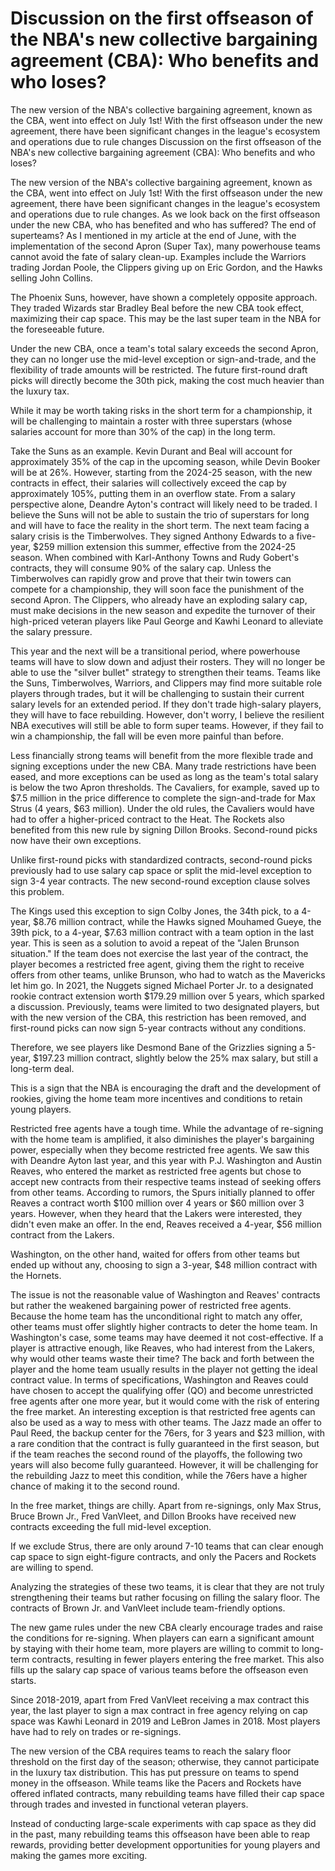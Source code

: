 # Discussion on the first offseason of the NBA's new collective bargaining agreement (CBA): Who benefits and who loses?

The new version of the NBA's collective bargaining agreement, known as the CBA, went into effect on July 1st! With the first offseason under the new agreement, there have been significant changes in the league's ecosystem and operations due to rule changes 
 Discussion on the first offseason of the NBA's new collective bargaining agreement (CBA): Who benefits and who loses?

The new version of the NBA's collective bargaining agreement, known as the CBA, went into effect on July 1st! With the first offseason under the new agreement, there have been significant changes in the league's ecosystem and operations due to rule changes. As we look back on the first offseason under the new CBA, who has benefited and who has suffered? The end of superteams? As I mentioned in my article at the end of June, with the implementation of the second Apron (Super Tax), many powerhouse teams cannot avoid the fate of salary clean-up. Examples include the Warriors trading Jordan Poole, the Clippers giving up on Eric Gordon, and the Hawks selling John Collins.

The Phoenix Suns, however, have shown a completely opposite approach. They traded Wizards star Bradley Beal before the new CBA took effect, maximizing their cap space. This may be the last super team in the NBA for the foreseeable future.

Under the new CBA, once a team's total salary exceeds the second Apron, they can no longer use the mid-level exception or sign-and-trade, and the flexibility of trade amounts will be restricted. The future first-round draft picks will directly become the 30th pick, making the cost much heavier than the luxury tax.

While it may be worth taking risks in the short term for a championship, it will be challenging to maintain a roster with three superstars (whose salaries account for more than 30% of the cap) in the long term.

Take the Suns as an example. Kevin Durant and Beal will account for approximately 35% of the cap in the upcoming season, while Devin Booker will be at 26%. However, starting from the 2024-25 season, with the new contracts in effect, their salaries will collectively exceed the cap by approximately 105%, putting them in an overflow state. From a salary perspective alone, Deandre Ayton's contract will likely need to be traded. I believe the Suns will not be able to sustain the trio of superstars for long and will have to face the reality in the short term. The next team facing a salary crisis is the Timberwolves. They signed Anthony Edwards to a five-year, $259 million extension this summer, effective from the 2024-25 season. When combined with Karl-Anthony Towns and Rudy Gobert's contracts, they will consume 90% of the salary cap. Unless the Timberwolves can rapidly grow and prove that their twin towers can compete for a championship, they will soon face the punishment of the second Apron. The Clippers, who already have an exploding salary cap, must make decisions in the new season and expedite the turnover of their high-priced veteran players like Paul George and Kawhi Leonard to alleviate the salary pressure.

This year and the next will be a transitional period, where powerhouse teams will have to slow down and adjust their rosters. They will no longer be able to use the "silver bullet" strategy to strengthen their teams. Teams like the Suns, Timberwolves, Warriors, and Clippers may find more suitable role players through trades, but it will be challenging to sustain their current salary levels for an extended period. If they don't trade high-salary players, they will have to face rebuilding. However, don't worry, I believe the resilient NBA executives will still be able to form super teams. However, if they fail to win a championship, the fall will be even more painful than before.

Less financially strong teams will benefit from the more flexible trade and signing exceptions under the new CBA. Many trade restrictions have been eased, and more exceptions can be used as long as the team's total salary is below the two Apron thresholds. The Cavaliers, for example, saved up to $7.5 million in the price difference to complete the sign-and-trade for Max Strus (4 years, $63 million). Under the old rules, the Cavaliers would have had to offer a higher-priced contract to the Heat. The Rockets also benefited from this new rule by signing Dillon Brooks. Second-round picks now have their own exceptions.

Unlike first-round picks with standardized contracts, second-round picks previously had to use salary cap space or split the mid-level exception to sign 3-4 year contracts. The new second-round exception clause solves this problem.

The Kings used this exception to sign Colby Jones, the 34th pick, to a 4-year, $8.76 million contract, while the Hawks signed Mouhamed Gueye, the 39th pick, to a 4-year, $7.63 million contract with a team option in the last year. This is seen as a solution to avoid a repeat of the "Jalen Brunson situation." If the team does not exercise the last year of the contract, the player becomes a restricted free agent, giving them the right to receive offers from other teams, unlike Brunson, who had to watch as the Mavericks let him go. In 2021, the Nuggets signed Michael Porter Jr. to a designated rookie contract extension worth $179.29 million over 5 years, which sparked a discussion. Previously, teams were limited to two designated players, but with the new version of the CBA, this restriction has been removed, and first-round picks can now sign 5-year contracts without any conditions.

Therefore, we see players like Desmond Bane of the Grizzlies signing a 5-year, $197.23 million contract, slightly below the 25% max salary, but still a long-term deal.

This is a sign that the NBA is encouraging the draft and the development of rookies, giving the home team more incentives and conditions to retain young players.

Restricted free agents have a tough time. While the advantage of re-signing with the home team is amplified, it also diminishes the player's bargaining power, especially when they become restricted free agents. We saw this with Deandre Ayton last year, and this year with P.J. Washington and Austin Reaves, who entered the market as restricted free agents but chose to accept new contracts from their respective teams instead of seeking offers from other teams. According to rumors, the Spurs initially planned to offer Reaves a contract worth $100 million over 4 years or $60 million over 3 years. However, when they heard that the Lakers were interested, they didn't even make an offer. In the end, Reaves received a 4-year, $56 million contract from the Lakers.

Washington, on the other hand, waited for offers from other teams but ended up without any, choosing to sign a 3-year, $48 million contract with the Hornets.

The issue is not the reasonable value of Washington and Reaves' contracts but rather the weakened bargaining power of restricted free agents. Because the home team has the unconditional right to match any offer, other teams must offer slightly higher contracts to deter the home team. In Washington's case, some teams may have deemed it not cost-effective. If a player is attractive enough, like Reaves, who had interest from the Lakers, why would other teams waste their time? The back and forth between the player and the home team usually results in the player not getting the ideal contract value. In terms of specifications, Washington and Reaves could have chosen to accept the qualifying offer (QO) and become unrestricted free agents after one more year, but it would come with the risk of entering the free market. An interesting exception is that restricted free agents can also be used as a way to mess with other teams. The Jazz made an offer to Paul Reed, the backup center for the 76ers, for 3 years and $23 million, with a rare condition that the contract is fully guaranteed in the first season, but if the team reaches the second round of the playoffs, the following two years will also become fully guaranteed. However, it will be challenging for the rebuilding Jazz to meet this condition, while the 76ers have a higher chance of making it to the second round.

In the free market, things are chilly. Apart from re-signings, only Max Strus, Bruce Brown Jr., Fred VanVleet, and Dillon Brooks have received new contracts exceeding the full mid-level exception.

If we exclude Strus, there are only around 7-10 teams that can clear enough cap space to sign eight-figure contracts, and only the Pacers and Rockets are willing to spend.

Analyzing the strategies of these two teams, it is clear that they are not truly strengthening their teams but rather focusing on filling the salary floor. The contracts of Brown Jr. and VanVleet include team-friendly options.

The new game rules under the new CBA clearly encourage trades and raise the conditions for re-signing. When players can earn a significant amount by staying with their home team, more players are willing to commit to long-term contracts, resulting in fewer players entering the free market. This also fills up the salary cap space of various teams before the offseason even starts.

Since 2018-2019, apart from Fred VanVleet receiving a max contract this year, the last player to sign a max contract in free agency relying on cap space was Kawhi Leonard in 2019 and LeBron James in 2018. Most players have had to rely on trades or re-signings.

The new version of the CBA requires teams to reach the salary floor threshold on the first day of the season; otherwise, they cannot participate in the luxury tax distribution. This has put pressure on teams to spend money in the offseason. While teams like the Pacers and Rockets have offered inflated contracts, many rebuilding teams have filled their cap space through trades and invested in functional veteran players.

Instead of conducting large-scale experiments with cap space as they did in the past, many rebuilding teams this offseason have been able to reap rewards, providing better development opportunities for young players and making the games more exciting.

